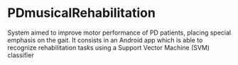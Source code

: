 # PDmusicalRehabilitation
System aimed to improve motor performance of PD patients, placing special emphasis on the gait. It consists in an Android app which is able to recognize rehabilitation tasks using a Support Vector Machine (SVM) classifier
